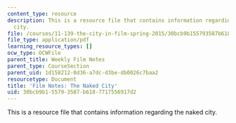 ```yaml
---
content_type: resource
description: This is a resource file that contains information regarding the naked
  city.
file: /courses/11-139-the-city-in-film-spring-2015/30bcb9b155793587b6187717556917d2_MIT11_139S15_TheNakedCity2.pdf
file_type: application/pdf
learning_resource_types: []
ocw_type: OCWFile
parent_title: Weekly Film Notes
parent_type: CourseSection
parent_uid: 1d158212-0d36-a7dc-d3be-db0026c7baa2
resourcetype: Document
title: 'Film Notes: The Naked City'
uid: 30bcb9b1-5579-3587-b618-7717556917d2
---
```

This is a resource file that contains information regarding the naked city.

